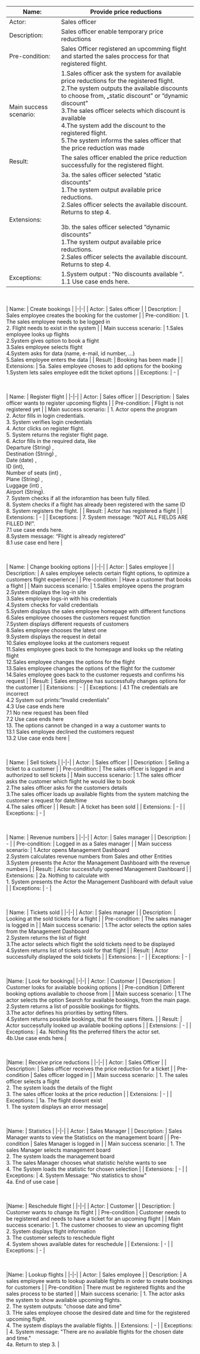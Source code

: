 
| Name: | Provide price reductions |
|-|-|
| Actor: | Sales officer |
| Description: | Sales officer enable temporary price reductions |
| Pre-condition: | Sales Officer registered an upcomming flight and started the sales proccess for that registered flight. |
| Main success scenario: | 1.Sales officer ask the system for available price reductions for the registered flight.<br>2.The system outputs the available discounts to choose from, „static discount” or ”dynamic discount”<br>3.The sales officer selects which discount is available<br>4.The system add the discount to the registered flight.<br>5.The system informs the sales officer that the price reduction was made |
| Result: | The sales officer enabled the price reduction successfully for the registered flight. |
| Extensions: | 3a. the sales officer selected  ”static discounts” <br>    1.The system output available price reductions.<br>    2.Sales officer selects the available discount. Returns to step 4.<br><br>3b. the sales officer selected  ”dynamic discounts”<br>    1.The system output available price reductions.<br>    2.Sales officer selects the available discount. Returns to step 4. |
| Exceptions: | 1.System output : ”No discounts available ”.<br>  1.1 Use case ends here. |



<br><br>
| Name: | Create bookings |
|-|-|
| Actor: | Sales officer |
| Description: | Sales employee creates the booking for the customer |
| Pre-condition: | 1. The sales employee needs to be logged in <br>2. Flight needs to exist in the system |
| Main success scenario: | 1.Sales employee looks up flights <br>2.System gives option to book a flight <br>3.Sales employee selects flight <br>4.System asks for data (name, e-mail, id number, ...) <br>5.Sales employee enters the data |
| Result: | Booking has been made |
| Extensions: | 5a. Sales employee choses to add options for the booking <br>  1.System lets sales employee edit the ticket options |
| Exceptions: | - |



<br><br>
| Name: | Register flight |
|-|-|
| Actor: | Sales officer |
| Description: | Sales officer wants to register upcoming flights |
| Pre-condition: | Flight is not registered yet |
| Main success scenario: | 1. Actor opens the program <br>2. Actor fills in login credentials. <br>3. System verifies login credentials <br>4. Actor clicks on register flight. <br>5. System returns the register flight page.<br>6. Actor fills in the required data, like <br>Departure (String) , <br>Destination (String) , <br>Date (date) , <br>ID (int), <br>Number of seats (int) , <br>Plane (String) , <br>Luggage (int) , <br>Airport (String).<br>7. System checks if all the inforamtion has been fully filled.<br>8. System checks if a flight has already been registered with the same ID<br>8. System registers the flight. |
| Result: | Actor has registered a flight |
| Extensions: | - |
| Exceptions: | 7. System message: “NOT ALL FIELDS ARE FILLED IN!”. <br>7.1 use case ends here. <br>8.System message: “Flight is already registered” <br>8.1 use case end here |



<br><br>
| Name: | Change booking options |
|-|-|
| Actor: | Sales employee |
| Description: | A sales employee selects certain flight options, to optimize a customers flight experience |
| Pre-condition: | Have a customer that books a flight |
| Main success scenario: | 1.Sales employee opens the program <br>2.System displays the log-in site <br>3.Sales employee logs-in with his credentials <br>4.System checks for valid credentials <br>5.System displays the sales employee homepage with different functions <br>6.Sales employee chooses the customers request function <br>7.System displays different requests of customers <br>8.Sales employee chooses the latest one <br>9.System displays the request in detail <br>10.Sales employee looks at the customers request <br>11.Sales employee goes back to the homepage and looks up the relating flight <br>12.Sales employee changes the options for the flight <br>13.Sales employee changes the options of the flight for the customer <br>14.Sales employee goes back to the customer requests and confirms his request |
| Result: | Sales employee has successfully changes options for the customer |
| Extensions: | - |
| Exceptions: | 4.1 The credentials are incorrect <br>4.2 System out prints:”Invalid credentials” <br>4.3 Use case ends here <br>7.1 No new request has been filed <br>7.2 Use case ends here <br>13. The options cannot be changed in a way a customer wants to <br>13.1 Sales employee declined the customers request <br>13.2 Use case ends here |



<br><br>
| Name: | Sell tickets |
|-|-|
| Actor: | Sales officer |
| Description: | Selling a ticket to a customer |
| Pre-condition: | The sales officer is logged in and authorized to sell tickets |
| Main success scenario: | 1.The sales officer asks the customer which flight he would like to book  <br>2.The sales officer asks for the customers details <br>3.The sales officer loads up  available flights from the system matching the customer s request for date/time <br>4.The sales officer |
| Result: | A ticket has been sold |
| Extensions: | - |
| Exceptions: | - |


<br><br>
| Name: | Revenue numbers |
|-|-|
| Actor: | Sales manager |
| Description: | - |
| Pre-condition: | Logged in as a Sales manager |
| Main success scenario: | 1.Actor opens Management Dashboard <br>2.System calculates revenue numbers from Sales and other Entities <br>3.System presents the Actor the Management Dashboard with the revenue numbers |
| Result: | Actor successfully opened Management Dashboard |
| Extensions: | 2a. Nothing to calculate with <br>1. System presents the Actor the Management Dashboard with default value |
| Exceptions: | - |



<br><br>
| Name: | Tickets sold |
|-|-|
| Actor: | Sales manager |
| Description: | Looking at the sold tickets for a flight |
| Pre-condition: | The sales manager is logged in |
| Main success scenario: | 1.The actor selects the option sales from the Management Dashboard <br>2.System returns the list of flight <br>3.The actor selects which flight the sold tickets need to be displayed <br>4.System returns list of tickets sold for that flight |
| Result: | Actor successfully displayed the sold tickets |
| Extensions: | - |
| Exceptions: | - |



<br><br>
|Name: | Look for bookings|
|-|-|
| Actor: | Customer |
| Description: | Customer looks for available booking options |
| Pre-condition | Different booking options available to choose from |
| Main success scenario: | 1.The actor selects the option Search for available bookings, from the main page.<br>2.System returns a list of possible bookings for flights.<br>3.The actor defines his priorities by setting filters.<br>4.System returns possible bookings, that fit the users filters. |
| Result: | Actor successfully looked up available booking options |
| Extensions: | - |
| Exceptions: | 4a. Nothing fits the preferred filters the actor set.<br>4b.Use case ends here.|



<br><br>
|Name: | Receive price reductions |
|-|-|
| Actor: | Sales Officer |
| Description: | Sales officer receives the price reduction for a ticket |
| Pre-condition | Sales officer logged in |
| Main success scenario: | 1. The sales officer selects a flight <br> 2. The system loads the details of the flight <br> 3. The sales officer looks at the price reduction |
| Extensions: | - |
| Exceptions: | 1a. The flight doesnt exist <br> 1. The system displays an error message|



<br><br>
|Name: | Statistics |
|-|-|
| Actor: | Sales Manager |
| Description: | Sales Manager wants to view the Statistics on the management board |
| Pre-condition | Sales Manager is logged in |
| Main success scenario: | 1. The sales Manager selects management board <br> 2. The system loads the management board <br> 3. The sales Manager chooses what statistic he/she wants to see <br> 4. The System loads the statistic for chosen selection |
| Extensions: | - |
| Exceptions: | 4. System Message: "No statistics to show" <br> 4a. End of use case |


<br><br>
|Name: | Reschedule flight | 
|-|-|
| Actor: | Customer |
| Description: | Customer wants to change its flight |
| Pre-condition | Customer needs to be registered and needs to have a ticket for an upcoming flight |
| Main success scenario: | 1. The customer chooses to view an upcoming flight <br> 2. System displays flight information <br> 3. The customer selects to reschedule flight <br> 4. System shows available dates for reschedule |
| Extensions: | - |
| Exceptions: | - |

<br><br>
|Name: | Lookup flights | 
|-|-|
| Actor: | Sales employee |
| Description: | A sales employee wants to lookup available flights in order to create bookings for customers |
| Pre-condition | There must be registered flights and the sales process to be started |
| Main success scenario: | 1. The actor asks the system to show available upcoming flights.<br> 2. The system outputs: "choose date and time"<br> 3. THe sales employee choose the desired date and time for the registered upcoming flight.<br> 4. The system displays the available flights. |
| Extensions: | - |
| Exceptions: | 4. System message: "There are no available flights for the chosen date and time." <br> 4a. Return to step 3. |



